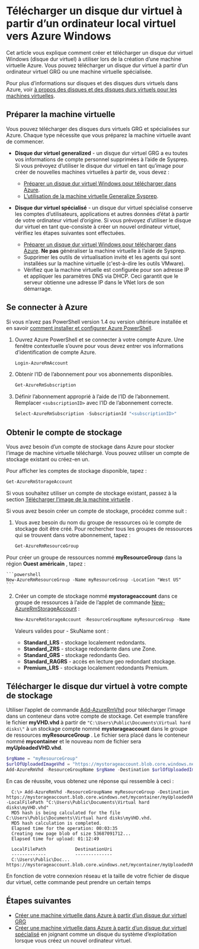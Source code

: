 <properties
    pageTitle="Télécharger un disque dur virtuel Windows pour le Gestionnaire de ressources | Microsoft Azure"
    description="Découvrez comment télécharger une Windows machine virtuelle dur locales Azure, à l’aide du modèle de déploiement Gestionnaire de ressources. Vous pouvez télécharger un disque dur virtuel de soit un GRG ou une machine virtuelle spécialisée."
    services="virtual-machines-windows"
    documentationCenter=""
    authors="cynthn"
    manager="timlt"
    editor="tysonn"
    tags="azure-resource-manager"/>

<tags
    ms.service="virtual-machines-windows"
    ms.workload="infrastructure-services"
    ms.tgt_pltfrm="vm-windows"
    ms.devlang="na"
    ms.topic="article"
    ms.date="10/10/2016"
    ms.author="cynthn"/>

# <a name="upload-a-windows-vhd-from-an-on-premises-vm-to-azure"></a>Télécharger un disque dur virtuel à partir d’un ordinateur local virtuel vers Azure Windows 


Cet article vous explique comment créer et télécharger un disque dur virtuel Windows (disque dur virtuel) à utiliser lors de la création d’une machine virtuelle Azure. Vous pouvez télécharger un disque dur virtuel à partir d’un ordinateur virtuel GRG ou une machine virtuelle spécialisée. 

Pour plus d’informations sur disques et des disques durs virtuels dans Azure, voir [à propos des disques et des disques durs virtuels pour les machines virtuelles](virtual-machines-linux-about-disks-vhds.md).


## <a name="prepare-the-vm"></a>Préparer la machine virtuelle 

Vous pouvez télécharger des disques durs virtuels GRG et spécialisées sur Azure. Chaque type nécessite que vous préparez la machine virtuelle avant de commencer.

- **Disque dur virtuel generalized** - un disque dur virtuel GRG a eu toutes vos informations de compte personnel supprimées à l’aide de Sysprep. Si vous prévoyez d’utiliser le disque dur virtuel en tant qu’image pour créer de nouvelles machines virtuelles à partir de, vous devez :
    - [Préparer un disque dur virtuel Windows pour télécharger dans Azure](virtual-machines-windows-prepare-for-upload-vhd-image.md). 
    - [L’utilisation de la machine virtuelle Generalize Sysprep](virtual-machines-windows-generalize-vhd.md). 

- **Disque dur virtuel spécialisé** - un disque dur virtuel spécialisé conserve les comptes d’utilisateurs, applications et autres données d’état à partir de votre ordinateur virtuel d’origine. Si vous prévoyez d’utiliser le disque dur virtuel en tant que-consiste à créer un nouvel ordinateur virtuel, vérifiez les étapes suivantes sont effectuées. 
    - [Préparer un disque dur virtuel Windows pour télécharger dans Azure](virtual-machines-windows-prepare-for-upload-vhd-image.md). **Ne pas** généraliser la machine virtuelle à l’aide de Sysprep.
    - Supprimer les outils de virtualisation invité et les agents qui sont installées sur la machine virtuelle (c'est-à-dire les outils VMware).
    - Vérifiez que la machine virtuelle est configurée pour son adresse IP et appliquer les paramètres DNS via DHCP. Ceci garantit que le serveur obtienne une adresse IP dans le VNet lors de son démarrage. 

## <a name="log-in-to-azure"></a>Se connecter à Azure

Si vous n’avez pas PowerShell version 1.4 ou version ultérieure installée et en savoir [comment installer et configurer Azure PowerShell](../powershell-install-configure.md).

1. Ouvrez Azure PowerShell et se connecter à votre compte Azure. Une fenêtre contextuelle s’ouvre pour vous devez entrer vos informations d’identification de compte Azure.

    ```powershell
    Login-AzureRmAccount
    ```


2. Obtenir l’ID de l’abonnement pour vos abonnements disponibles.

    ```powershell
    Get-AzureRmSubscription
    ```

3. Définir l’abonnement approprié à l’aide de l’ID de l’abonnement. Remplacer `<subscriptionID>` avec l’ID de l’abonnement correcte.

    ```powershell
    Select-AzureRmSubscription -SubscriptionId "<subscriptionID>"
    ```

## <a name="get-the-storage-account"></a>Obtenir le compte de stockage

Vous avez besoin d’un compte de stockage dans Azure pour stocker l’image de machine virtuelle téléchargé. Vous pouvez utiliser un compte de stockage existant ou créez-en un. 

Pour afficher les comptes de stockage disponible, tapez :

```powershell
Get-AzureRmStorageAccount
```

Si vous souhaitez utiliser un compte de stockage existant, passez à la section [Télécharger l’image de la machine virtuelle](#upload-the-vm-vhd-to-your-storage-account) .

Si vous avez besoin créer un compte de stockage, procédez comme suit :

1. Vous avez besoin du nom du groupe de ressources où le compte de stockage doit être créé. Pour rechercher tous les groupes de ressources qui se trouvent dans votre abonnement, tapez :

    ```powershell
    Get-AzureRmResourceGroup
    ```

Pour créer un groupe de ressources nommé **myResourceGroup** dans la région **Ouest américain** , tapez :

    ```powershell
    New-AzureRmResourceGroup -Name myResourceGroup -Location "West US"
    ```

2. Créer un compte de stockage nommé **mystorageaccount** dans ce groupe de ressources à l’aide de l’applet de commande [New-AzureRmStorageAccount](https://msdn.microsoft.com/library/mt607148.aspx) :

    ```powershell
    New-AzureRmStorageAccount -ResourceGroupName myResourceGroup -Name mystorageaccount -Location "West US" -SkuName "Standard_LRS" -Kind "Storage"
    ```
            
    Valeurs valides pour - SkuName sont :

    - **Standard_LRS** - stockage localement redondants. 
    - **Standard_ZRS** - stockage redondante dans une Zone.
    - **Standard_GRS** - stockage redondants Geo. 
    - **Standard_RAGRS** - accès en lecture geo redondant stockage. 
    - **Premium_LRS** - stockage localement redondants Premium. 



## <a name="upload-the-vhd-to-your-storage-account"></a>Télécharger le disque dur virtuel à votre compte de stockage

Utiliser l’applet de commande [Add-AzureRmVhd](https://msdn.microsoft.com/library/mt603554.aspx) pour télécharger l’image dans un conteneur dans votre compte de stockage. Cet exemple transfère le fichier **myVHD.vhd** à partir de `"C:\Users\Public\Documents\Virtual hard disks\"` à un stockage compte nommé **mystorageaccount** dans le groupe de ressources **myResourceGroup** . Le fichier sera placé dans le conteneur nommé **mycontainer** et le nouveau nom de fichier sera **myUploadedVHD.vhd**.

```powershell
$rgName = "myResourceGroup"
$urlOfUploadedImageVhd = "https://mystorageaccount.blob.core.windows.net/mycontainer/myUploadedVHD.vhd"
Add-AzureRmVhd -ResourceGroupName $rgName -Destination $urlOfUploadedImageVhd -LocalFilePath "C:\Users\Public\Documents\Virtual hard disks\myVHD.vhd"
```


En cas de réussite, vous obtenez une réponse qui ressemble à ceci :

```
  C:\> Add-AzureRmVhd -ResourceGroupName myResourceGroup -Destination https://mystorageaccount.blob.core.windows.net/mycontainer/myUploadedVHD.vhd -LocalFilePath "C:\Users\Public\Documents\Virtual hard disks\myVHD.vhd"
  MD5 hash is being calculated for the file C:\Users\Public\Documents\Virtual hard disks\myVHD.vhd.
  MD5 hash calculation is completed.
  Elapsed time for the operation: 00:03:35
  Creating new page blob of size 53687091712...
  Elapsed time for upload: 01:12:49

  LocalFilePath           DestinationUri
  -------------           --------------
  C:\Users\Public\Doc...  https://mystorageaccount.blob.core.windows.net/mycontainer/myUploadedVHD.vhd
```

En fonction de votre connexion réseau et la taille de votre fichier de disque dur virtuel, cette commande peut prendre un certain temps


## <a name="next-steps"></a>Étapes suivantes

- [Créer une machine virtuelle dans Azure à partir d’un disque dur virtuel GRG](virtual-machines-windows-create-vm-generalized.md)
- [Créer une machine virtuelle dans Azure à partir d’un disque dur virtuel spécialisé](virtual-machines-windows-create-vm-specialized.md) en joignant comme un disque du système d’exploitation lorsque vous créez un nouvel ordinateur virtuel.


